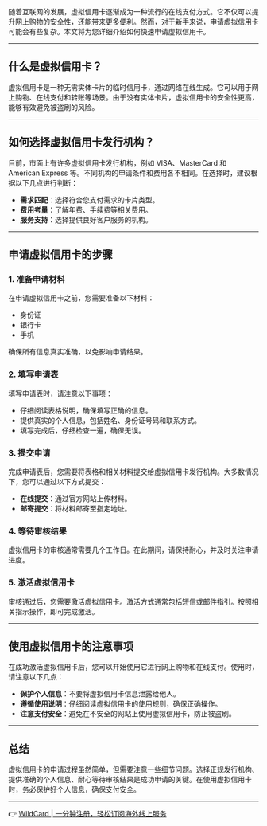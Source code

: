 随着互联网的发展，虚拟信用卡逐渐成为一种流行的在线支付方式。它不仅可以提升网上购物的安全性，还能带来更多便利。然而，对于新手来说，申请虚拟信用卡可能会有些复杂。本文将为您详细介绍如何快速申请虚拟信用卡。

---

## 什么是虚拟信用卡？

虚拟信用卡是一种无需实体卡片的临时信用卡，通过网络在线生成。它可以用于网上购物、在线支付和转账等场景。由于没有实体卡片，虚拟信用卡的安全性更高，能够有效避免被盗刷的风险。

---

## 如何选择虚拟信用卡发行机构？

目前，市面上有许多虚拟信用卡发行机构，例如 VISA、MasterCard 和 American Express 等。不同机构的申请条件和费用各不相同。在选择时，建议根据以下几点进行判断：

- **需求匹配**：选择符合您支付需求的卡片类型。
- **费用考量**：了解年费、手续费等相关费用。
- **服务支持**：选择提供良好客户服务的机构。

---

## 申请虚拟信用卡的步骤

### 1. 准备申请材料

在申请虚拟信用卡之前，您需要准备以下材料：

- 身份证
- 银行卡
- 手机

确保所有信息真实准确，以免影响申请结果。

### 2. 填写申请表

填写申请表时，请注意以下事项：

- 仔细阅读表格说明，确保填写正确的信息。
- 提供真实的个人信息，包括姓名、身份证号码和联系方式。
- 填写完成后，仔细检查一遍，确保无误。

### 3. 提交申请

完成申请表后，您需要将表格和相关材料提交给虚拟信用卡发行机构。大多数情况下，您可以通过以下方式提交：

- **在线提交**：通过官方网站上传材料。
- **邮寄提交**：将材料邮寄至指定地址。

### 4. 等待审核结果

虚拟信用卡的审核通常需要几个工作日。在此期间，请保持耐心，并及时关注申请进度。

### 5. 激活虚拟信用卡

审核通过后，您需要激活虚拟信用卡。激活方式通常包括短信或邮件指引。按照相关指示操作，即可完成激活。

---

## 使用虚拟信用卡的注意事项

在成功激活虚拟信用卡后，您可以开始使用它进行网上购物和在线支付。使用时，请注意以下几点：

- **保护个人信息**：不要将虚拟信用卡信息泄露给他人。
- **遵循使用说明**：仔细阅读虚拟信用卡的使用规则，确保正确操作。
- **注意支付安全**：避免在不安全的网站上使用虚拟信用卡，防止被盗刷。

---

## 总结

虚拟信用卡的申请过程虽然简单，但需要注意一些细节问题。选择正规发行机构、提供准确的个人信息、耐心等待审核结果是成功申请的关键。在使用虚拟信用卡时，务必保护好个人信息，确保支付安全。

---

👉 [WildCard | 一分钟注册，轻松订阅海外线上服务](https://bit.ly/bewildcard)
